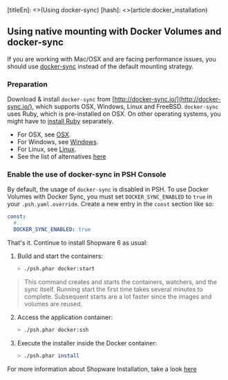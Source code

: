 [titleEn]: <>(Using docker-sync)
[hash]: <>(article:docker_installation)


## Using native mounting with Docker Volumes and docker-sync

If you are working with Mac/OSX and are facing performance issues, you should use [docker-sync](http://docker-sync.io/) instead of the default mounting strategy.

### Preparation

Download & install `docker-sync` from [http://docker-sync.io/](http://docker-sync.io/), which supports OSX, Windows, Linux and FreeBSD.
`docker-sync` uses Ruby, which is pre-installed on OSX. On other operating systems, you might have to [install Ruby](https://www.ruby-lang.org/en/) separately.

* For OSX, see [OSX](https://docker-sync.readthedocs.io/en/latest/getting-started/installation.html#installation-osx).
* For Windows, see [Windows](https://docker-sync.readthedocs.io/en/latest/getting-started/installation.html#installation-windows).
* For Linux, see [Linux](https://docker-sync.readthedocs.io/en/latest/getting-started/installation.html#installation-linux).
* See the list of alternatives [here](https://docker-sync.readthedocs.io/en/latest/miscellaneous/alternatives.html)


### Enable the use of docker-sync in PSH Console

By default, the usage of `docker-sync` is disabled in PSH. To use Docker Volumes with Docker Sync, you must set `DOCKER_SYNC_ENABLED`  to `true` in your `.psh.yaml.override`. Create a new entry in the `const` section like so:

```yaml
const:
  #..
  DOCKER_SYNC_ENABLED: true
```

That's it. Continue to install Shopware 6 as usual:

1. Build and start the containers:

    ```bash
    > ./psh.phar docker:start
    ```

> This command creates and starts the containers, watchers, and the sync itself. Running start the first time takes several minutes to complete.
> Subsequent starts are a lot faster since the images and volumes are reused.

2. Access the application container:

    ```bash
    > ./psh.phar docker:ssh
    ```

3. Execute the installer inside the Docker container:

    ```bash
    > ./psh.phar install 
    ```

For more information about Shopware Installation, take a look [here](https://docs.shopware.com/en/shopware-platform-dev-en/getting-started/system-installation-guides)
  
